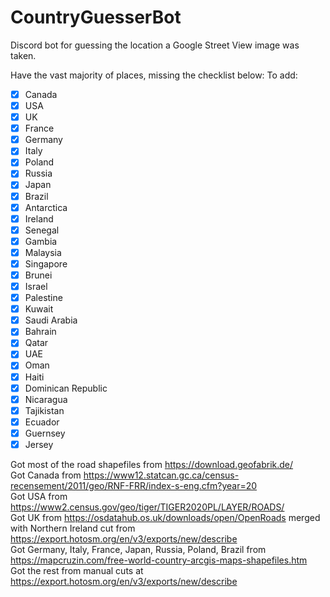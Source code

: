 # CountryGuesserBot

Discord bot for guessing the location a Google Street View image was taken.

Have the vast majority of places, missing the checklist below:
To add:
   - [x] Canada
   - [x] USA
   - [x] UK
   - [x] France
   - [x] Germany
   - [x] Italy
   - [x] Poland
   - [x] Russia
   - [x] Japan
   - [x] Brazil
   - [x] Antarctica
   - [x] Ireland
   - [x] Senegal
   - [x] Gambia
   - [x] Malaysia
   - [x] Singapore
   - [x] Brunei
   - [x] Israel
   - [x] Palestine
   - [x] Kuwait
   - [x] Saudi Arabia
   - [x] Bahrain
   - [x] Qatar
   - [x] UAE
   - [x] Oman
   - [x] Haiti
   - [x] Dominican Republic
   - [x] Nicaragua
   - [x] Tajikistan
   - [x] Ecuador
   - [x] Guernsey
   - [x] Jersey

Got most of the road shapefiles from https://download.geofabrik.de/  
Got Canada from https://www12.statcan.gc.ca/census-recensement/2011/geo/RNF-FRR/index-s-eng.cfm?year=20  
Got USA from https://www2.census.gov/geo/tiger/TIGER2020PL/LAYER/ROADS/  
Got UK from https://osdatahub.os.uk/downloads/open/OpenRoads merged with Northern Ireland cut from https://export.hotosm.org/en/v3/exports/new/describe  
Got Germany, Italy, France, Japan, Russia, Poland, Brazil from https://mapcruzin.com/free-world-country-arcgis-maps-shapefiles.htm  
Got the rest from manual cuts at https://export.hotosm.org/en/v3/exports/new/describe
